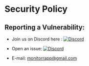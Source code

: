 # Security Policy


## Reporting a Vulnerability:

- Join us on Discord here :   [![Discord](https://img.shields.io/discord/102860784329052160.svg)](https://discord.gg/YKbRXtt)

- Open an issue:  [![Discord](https://isitmaintained.com/badge/resolution/monitorr/logarr.svg)](https://github.com/Monitorr/logarr/issues)

- E-mail: monitorrapp@gmail.com
